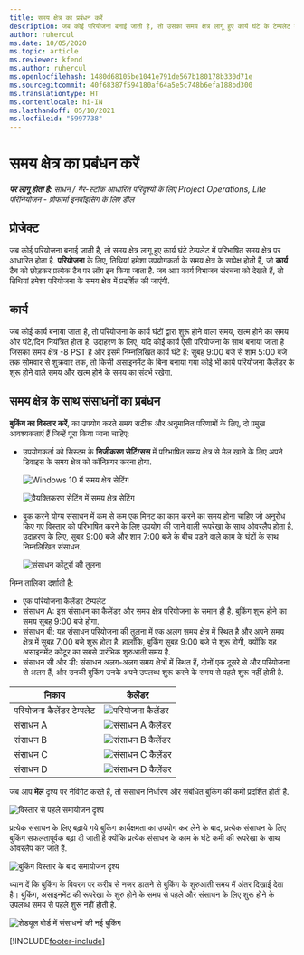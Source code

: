 ```yaml
---
title: समय क्षेत्र का प्रबंधन करें
description: जब कोई परियोजना बनाई जाती है, तो उसका समय क्षेत्र लागू हुए कार्य घंटे के टेम्पलेट में परिभाषित समय क्षेत्र पर आधारित होता है.
author: ruhercul
ms.date: 10/05/2020
ms.topic: article
ms.reviewer: kfend
ms.author: ruhercul
ms.openlocfilehash: 1480d68105be1041e791de567b180178b330d71e
ms.sourcegitcommit: 40f68387f594180af64a5e5c748b6efa188bd300
ms.translationtype: HT
ms.contentlocale: hi-IN
ms.lasthandoff: 05/10/2021
ms.locfileid: "5997738"
---
```

# <a name="manage-time-zones"></a>समय क्षेत्र का प्रबंधन करें

_**पर लागू होता है:** साधन / गैर-स्टॉक आधारित परिदृश्यों के लिए Project Operations, Lite परिनियोजन - प्रोफार्मा इनवॉइसिंग के लिए डील_


## <a name="projects"></a>प्रोजेक्ट

जब कोई परियोजना बनाई जाती है, तो समय क्षेत्र लागू हुए कार्य घंटे टेम्पलेट में परिभाषित समय क्षेत्र पर आधारित होता है. **परियोजना** के लिए, तिथियां हमेशा उपयोगकर्ता के समय क्षेत्र के सापेक्ष होती हैं, जो **कार्य** टैब को छोड़कर प्रत्येक टैब पर लॉग इन किया जाता है. जब आप कार्य विभाजन संरचना को देखते हैं, तो तिथियां हमेशा परियोजना के समय क्षेत्र में प्रदर्शित की जाएंगी.

## <a name="tasks"></a>कार्य

जब कोई कार्य बनाया जाता है, तो परियोजना के कार्य घंटों द्वारा शुरू होने वाला समय, खत्म होने का समय और घंटे/दिन नियंत्रित होता है. उदाहरण के लिए, यदि कोई कार्य ऐसी परियोजना के साथ बनाया जाता है जिसका समय क्षेत्र -8 PST है और इसमें निम्नलिखित कार्य घंटे हैं: सुबह 9:00 बजे से शाम 5:00 बजे तक सोमवार से शुक्रवार तक, तो किसी असाइनमेंट के बिना बनाया गया कोई भी कार्य परियोजना कैलेंडर के शुरू होने वाले समय और खत्म होने के समय का संदर्भ रखेगा.

## <a name="manage-resources-with-time-zones"></a>समय क्षेत्र के साथ संसाधनों का प्रबंधन

**बुकिंग का विस्तार करें**, का उपयोग करते समय सटीक और अनुमानित परिणामों के लिए, दो प्रमुख आवश्यकताएं हैं जिन्हें पूरा किया जाना चाहिए:  

- उपयोगकर्ता को सिस्टम के **निजीकरण सेटिंग्सस** में परिभाषित समय क्षेत्र से मेल खाने के लिए अपने डिवाइस के समय क्षेत्र को कॉन्फ़िगर करना होगा.
 
  ![Windows 10 में समय क्षेत्र सेटिंग](media/reconcile-assignments-03.png)

  ![वैयक्तिकरण सेटिंग में समय क्षेत्र सेटिंग](media/reconcile-assignments-04.png)
 
- बुक करने योग्य संसाधन में कम से कम एक मिनट का काम करने का समय होना चाहिए जो अनुरोध किए गए विस्तार को परिभाषित करने के लिए उपयोग की जाने वाली रूपरेखा के साथ ओवरलैप होता है. उदाहरण के लिए, सुबह 9:00 बजे और शाम 7:00 बजे के बीच पड़ने वाले काम के घंटों के साथ निम्नलिखित संसाधन. 

  ![संसाधन कोंटूरों की तुलना](media/reconcile-assignments-05.png)

निम्न तालिका दर्शाती है:

- एक परियोजना कैलेंडर टेम्पलेट
- संसाधन A: इस संसाधन का कैलेंडर और समय क्षेत्र परियोजना के समान ही है. बुकिंग शुरू होने का समय सुबह 9:00 बजे होगा.
- संसाधन बी: यह संसाधन परियोजना की तुलना में एक अलग समय क्षेत्र में स्थित है और अपने समय क्षेत्र में सुबह 7:00 बजे शुरू होता है. हालाँकि, बुकिंग सुबह 9:00 बजे से शुरू होगी, क्योंकि यह असाइनमेंट कोंटूर का सबसे प्रारंभिक शुरुआती समय है.
- संसाधन सी और डी: संसाधन अलग-अलग समय क्षेत्रों में स्थित हैं, दोनों एक दूसरे से और परियोजना से अलग हैं, और उनकी बुकिंग उनके अपने उपलब्ध शुरू करने के समय से पहले शुरू नहीं होती है.

|निकाय  |कैलेंडर  |
|-|-|
|परियोजना कैलेंडर टेम्पलेट   | ![परियोजना कैलेंडर](media/reconcile-assignments-06.png) |
|संसाधन A  | ![संसाधन A कैलेंडर](media/reconcile-assignments-06.png) |
|संसाधन B  |  ![संसाधन B कैलेंडर](media/reconcile-assignments-07.png) |
|संसाधन C  |  ![संसाधन C कैलेंडर](media/reconcile-assignments-08.png) |
|संसाधन D  | ![संसाधन D कैलेंडर](media/reconcile-assignments-09.png)  |
 
जब आप **मेल** दृश्य पर नेविगेट करते हैं, तो संसाधन निर्धारण और संबंधित बुकिंग की कमी प्रदर्शित होती है.

![विस्तार से पहले समायोजन दृश्य](media/reconcile-assignments-10.png)

प्रत्येक संसाधन के लिए बढ़ाये गये बुकिंग कार्यक्षमता का उपयोग कर लेने के बाद, प्रत्येक संसाधन के लिए बुकिंग सफलतापूर्वक बढ़ा दी जाती है क्योंकि प्रत्येक संसाधन के काम के घंटे कमी की रूपरेखा के साथ ओवरलैप कर जाते हैं.

![बुकिंग विस्तार के बाद समायोजन दृश्य](media/reconcile-assignments-11.png) 

ध्यान दें कि बुकिंग के विवरण पर करीब से नजर डालने से बुकिंग के शुरुआती समय में अंतर दिखाई देता है। बुकिंग, असाइनमेंट की रूपरेखा के शुरु होने के समय से पहले और संसाधन के लिए शुरू होने के उपलब्ध समय से पहले शुरू नहीं होती है.

![शेड्यूल बोर्ड में संसाधनों की नई बुकिंग](media/reconcile-assignments-12.png)


[!INCLUDE[footer-include](../includes/footer-banner.md)]